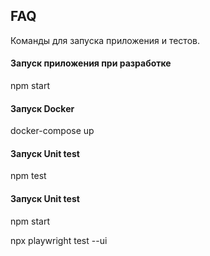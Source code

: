 ## FAQ

Команды для запуска приложения и тестов.

#### Запуск приложения при разработке

npm start

#### Запуск Docker

docker-compose up

#### Запуск Unit test

npm test

#### Запуск Unit test

npm start

npx playwright test --ui